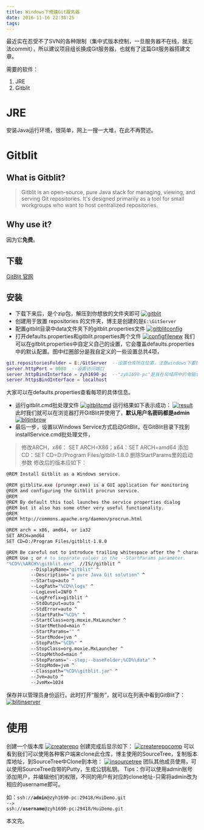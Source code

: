 ```yaml
---
title: Windows下搭建Git服务器
date: 2016-11-16 22:38:25
tags:
---
```


最近实在忍受不了SVN的各种限制（集中式版本控制，一旦服务器不在线，就无法commit），所以建议项目组长换成Git服务器，也就有了这篇Git服务器搭建文章。

<!--more-->

需要的软件：

1. JRE
2. Gitblit

# JRE

安装Java运行环境，很简单，网上一搜一大堆，在此不再赘述。

# Gitblit

## What is Gitblit?

> Gitblit is an open-source, pure Java stack for managing, viewing, and serving Git repositories.
> It's designed primarily as a tool for small workgroups who want to host centralized repositories.

## Why use it?

因为它**免费**。

## 下载

[GitBlit 官网](http://gitblit.com/)

## 安装

- 下载下来后，是个zip包，解压到你想放的文件夹即可
  <a href="http://www.zyh1690.org/wp-content/uploads/2016/11/2016111613322445.png"><img src="http://www.zyh1690.org/wp-content/uploads/2016/11/2016111613322445.png" alt="gitblit" class="aligncenter size-full wp-image-2332" /></a>
- 创建用于放置 repositories 的文件夹，博主是创建的是<code>E:\GitServer</code>
- 配置gitblit目录中data文件夹下的gitblit.properties文件
   <a href="http://www.zyh1690.org/wp-content/uploads/2016/11/201611161338337.png"><img src="http://www.zyh1690.org/wp-content/uploads/2016/11/201611161338337.png" alt="gitblitconfig" class="aligncenter size-full wp-image-2334" /></a>
- 打开defaults.properties和gitblit.properties两个文件
   <a href="http://www.zyh1690.org/wp-content/uploads/2016/11/2016111614005429.png"><img src="http://www.zyh1690.org/wp-content/uploads/2016/11/2016111614005429.png" alt="configfilenew" class="aligncenter size-full wp-image-2337" /></a>
   我们可以在gitblit.properties中自定义自己的设置，它会覆盖defaults.properties中的默认配置。图中红圈部分是我自定义的一些设置总共4项，

```lua
git.repositoriesFolder = E:/GitServer  --设置仓库所在位置，注意windows下要换成/，否则/会被解释成转义字符，
server.httpPort = 8080  --设置访问端口
server.httpBindInterface = zyh1690-pc  --"zyh1690-pc"是我在局域网中的电脑名，如此设置，是为了避免因为自动分配ip地址，导致之前的地址失效，当然你也可以设置为你的IPV4地址
server.httpsBindInterface = localhost
```

大家可以在defaults.properties查看每项的具体信息。

- 运行gitblit.cmd批处理文件
  <a href="http://www.zyh1690.org/wp-content/uploads/2016/11/2016111614050898.png"><img src="http://www.zyh1690.org/wp-content/uploads/2016/11/2016111614050898.png" alt="gitblitcmd" class="aligncenter size-full wp-image-2338" /></a>
  运行结果如下表示成功：
  <a href="http://www.zyh1690.org/wp-content/uploads/2016/11/2016111614073420.png"><img src="http://www.zyh1690.org/wp-content/uploads/2016/11/2016111614073420.png" alt="result" class="aligncenter size-full wp-image-2339" /></a>
  此时我们就可以在浏览器打开GitBlit并使用了，**默认用户名密码都是admin**
  <a href="http://www.zyh1690.org/wp-content/uploads/2016/11/2016111614092729.png"><img src="http://www.zyh1690.org/wp-content/uploads/2016/11/2016111614092729.png" alt="blitinbrow" class="aligncenter size-full wp-image-2340" /></a>
- 最后一步，设置以Windows Service方式启动GitBlit，在GitBlit目录下找到installService.cmd批处理文件，

> 修改ARCH，x86： SET ARCH=X86；x64：SET ARCH=amd64
> 添加CD：SET CD=D:/Program Files/gitblit-1.8.0
> 删除StartParams里的启动参数
> 修改后的版本应如下：

```bash
@REM Install Gitblit as a Windows service.

@REM gitblitw.exe (prunmgr.exe) is a GUI application for monitoring 
@REM and configuring the Gitblit procrun service.
@REM
@REM By default this tool launches the service properties dialog
@REM but it also has some other very useful functionality.
@REM
@REM http://commons.apache.org/daemon/procrun.html

@REM arch = x86, amd64, or ia32
SET ARCH=amd64
SET CD=D:/Program Files/gitblit-1.8.0

@REM Be careful not to introduce trailing whitespace after the ^ characters.
@REM Use ; or # to separate values in the --StartParams parameter.
"%CD%\%ARCH%\gitblit.exe"  //IS//gitblit ^
		 --DisplayName="gitblit" ^
		 --Description="a pure Java Git solution" ^
		 --Startup=auto ^
		 --LogPath="%CD%\logs" ^
		 --LogLevel=INFO ^
		 --LogPrefix=gitblit ^
		 --StdOutput=auto ^
		 --StdError=auto ^
		 --StartPath="%CD%" ^
		 --StartClass=org.moxie.MxLauncher ^
		 --StartMethod=main ^
		 --StartParams="" ^
		 --StartMode=jvm ^
		 --StopPath="%CD%" ^
		 --StopClass=org.moxie.MxLauncher ^
		 --StopMethod=main ^
		 --StopParams="--stop;--baseFolder;%CD%\data" ^
		 --StopMode=jvm ^
		 --Classpath="%CD%\gitblit.jar" ^
		 --Jvm=auto ^
		 --JvmMx=1024
```

保存并以管理员身份运行。此时打开“服务”，就可以在列表中看到GitBlit了：
<a href="http://www.zyh1690.org/wp-content/uploads/2016/11/2016111614174569.png"><img src="http://www.zyh1690.org/wp-content/uploads/2016/11/2016111614174569.png" alt="blitinserver" class="aligncenter size-full wp-image-2341" /></a>

# 使用

创建一个版本库
<a href="http://www.zyh1690.org/wp-content/uploads/2016/11/2016111614193557.png"><img src="http://www.zyh1690.org/wp-content/uploads/2016/11/2016111614193557.png" alt="createrepo" class="aligncenter size-full wp-image-2342" /></a>
创建完成后显示如下：
<a href="http://www.zyh1690.org/wp-content/uploads/2016/11/2016111614203426.png"><img src="http://www.zyh1690.org/wp-content/uploads/2016/11/2016111614203426.png" alt="createrepocomp" class="aligncenter size-full wp-image-2343" /></a>
可以看到我们可以使用各种客户端来clone此仓库，博主使用的SourceTree，复制版本库地址，到SourceTree中Clone到本地：
<a href="http://www.zyh1690.org/wp-content/uploads/2016/11/2016111614240698.png"><img src="http://www.zyh1690.org/wp-content/uploads/2016/11/2016111614240698.png" alt="insourcetree" class="aligncenter size-full wp-image-2344" /></a>
团队其他成员使用，可以使用SourceTree自带的Putty，生成公钥私钥。
Tips：你可以使用admin账号添加用户，并编辑他们的权限，不同的用户有对应的clone地址-只需将admin改为相应的username即可。

如：<code>ssh://**admin**@zyh1690-pc:29418/HuiDemo.git --> ssh://**username**@zyh1690-pc:29418/HuiDemo.git</code>

本文完。